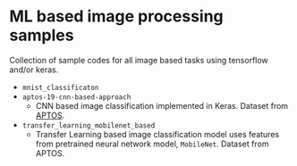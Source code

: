 # ML based image processing samples
Collection of sample codes for all image based tasks using tensorflow and/or keras.

- `mnist_classificaton`
- `aptos-19-cnn-based-approach`
    - CNN based image classification implemented in Keras. Dataset from [APTOS](https://www.kaggle.com/c/aptos2019-blindness-detection).
- `transfer_learning_mobilenet_based`
    - Transfer Learning based image classification model uses features from pretrained neural network model, `MobileNet`. Dataset from APTOS.